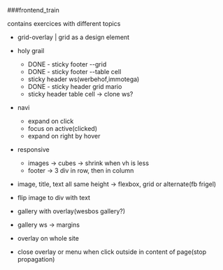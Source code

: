 ###frontend_train

contains exercices with different topics

 * grid-overlay | grid as a design element
 * holy grail
    * DONE - sticky footer --grid
    * DONE - sticky footer --table cell
    * sticky header ws(werbehof,immotega)
    * DONE - sticky header grid mario
    * sticky header table cell -> clone ws?
 
 * navi
    * expand on click
    * focus on active(clicked)
    * expand on right by hover
 * responsive 
    * images -> cubes -> shrink when vh is less
    * footer -> 3 div in row, then in column
 * image, title, text all same height -> flexbox, grid or alternate(fb frigel)
 * flip image to div with text
 * gallery with overlay(wesbos gallery?)
 * gallery ws -> margins
 * overlay on whole site
 * close overlay or menu when click outside in content of page(stop propagation)
